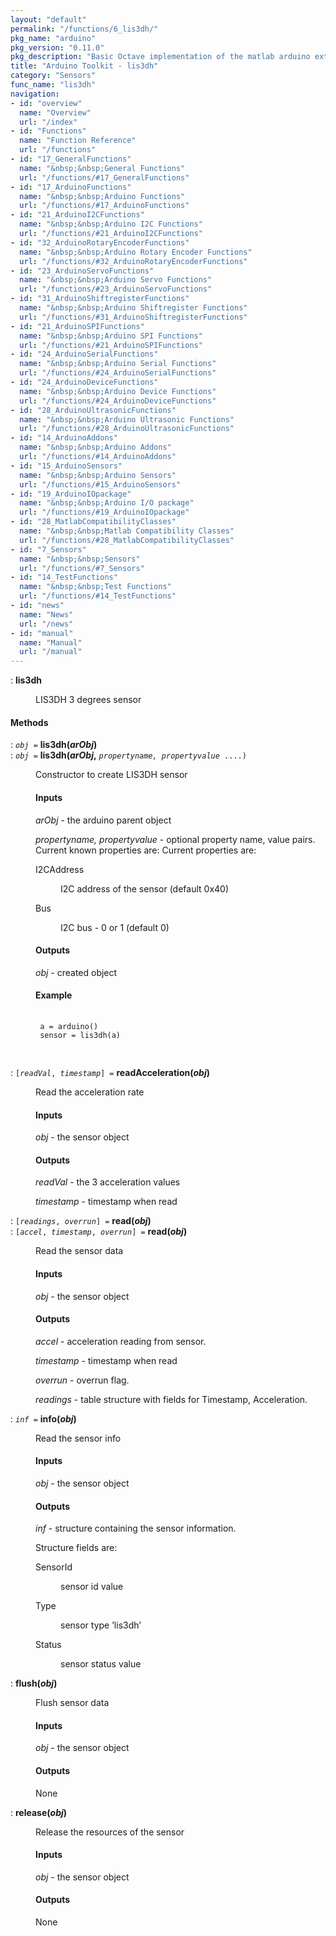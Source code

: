 ```yaml
---
layout: "default"
permalink: "/functions/6_lis3dh/"
pkg_name: "arduino"
pkg_version: "0.11.0"
pkg_description: "Basic Octave implementation of the matlab arduino extension,  allowing communication to a programmed arduino board to control its  hardware."
title: "Arduino Toolkit - lis3dh"
category: "Sensors"
func_name: "lis3dh"
navigation:
- id: "overview"
  name: "Overview"
  url: "/index"
- id: "Functions"
  name: "Function Reference"
  url: "/functions"
- id: "17_GeneralFunctions"
  name: "&nbsp;&nbsp;General Functions"
  url: "/functions/#17_GeneralFunctions"
- id: "17_ArduinoFunctions"
  name: "&nbsp;&nbsp;Arduino Functions"
  url: "/functions/#17_ArduinoFunctions"
- id: "21_ArduinoI2CFunctions"
  name: "&nbsp;&nbsp;Arduino I2C Functions"
  url: "/functions/#21_ArduinoI2CFunctions"
- id: "32_ArduinoRotaryEncoderFunctions"
  name: "&nbsp;&nbsp;Arduino Rotary Encoder Functions"
  url: "/functions/#32_ArduinoRotaryEncoderFunctions"
- id: "23_ArduinoServoFunctions"
  name: "&nbsp;&nbsp;Arduino Servo Functions"
  url: "/functions/#23_ArduinoServoFunctions"
- id: "31_ArduinoShiftregisterFunctions"
  name: "&nbsp;&nbsp;Arduino Shiftregister Functions"
  url: "/functions/#31_ArduinoShiftregisterFunctions"
- id: "21_ArduinoSPIFunctions"
  name: "&nbsp;&nbsp;Arduino SPI Functions"
  url: "/functions/#21_ArduinoSPIFunctions"
- id: "24_ArduinoSerialFunctions"
  name: "&nbsp;&nbsp;Arduino Serial Functions"
  url: "/functions/#24_ArduinoSerialFunctions"
- id: "24_ArduinoDeviceFunctions"
  name: "&nbsp;&nbsp;Arduino Device Functions"
  url: "/functions/#24_ArduinoDeviceFunctions"
- id: "28_ArduinoUltrasonicFunctions"
  name: "&nbsp;&nbsp;Arduino Ultrasonic Functions"
  url: "/functions/#28_ArduinoUltrasonicFunctions"
- id: "14_ArduinoAddons"
  name: "&nbsp;&nbsp;Arduino Addons"
  url: "/functions/#14_ArduinoAddons"
- id: "15_ArduinoSensors"
  name: "&nbsp;&nbsp;Arduino Sensors"
  url: "/functions/#15_ArduinoSensors"
- id: "19_ArduinoIOpackage"
  name: "&nbsp;&nbsp;Arduino I/O package"
  url: "/functions/#19_ArduinoIOpackage"
- id: "28_MatlabCompatibilityClasses"
  name: "&nbsp;&nbsp;Matlab Compatibility Classes"
  url: "/functions/#28_MatlabCompatibilityClasses"
- id: "7_Sensors"
  name: "&nbsp;&nbsp;Sensors"
  url: "/functions/#7_Sensors"
- id: "14_TestFunctions"
  name: "&nbsp;&nbsp;Test Functions"
  url: "/functions/#14_TestFunctions"
- id: "news"
  name: "News"
  url: "/news"
- id: "manual"
  name: "Manual"
  url: "/manual"
---
```

<dl class="first-deftypefn">
<dt class="deftypefn" id="index-lis3dh"><span class="category-def">: </span><span><strong class="def-name">lis3dh</strong><a class="copiable-link" href='#index-lis3dh'></a></span></dt>
<dd><p>LIS3DH 3 degrees sensor
 </p></dd></dl>

<h4 class="subheading" id="Methods">Methods</h4>
<dl class="first-deftypefn">
<dt class="deftypefn" id="index-lis3dh_0028arObj_0029"><span class="category-def">: </span><span><code class="def-type"><var class="var">obj</var> =</code> <strong class="def-name">lis3dh(<var class="var">arObj</var>)</strong><a class="copiable-link" href='#index-lis3dh_0028arObj_0029'></a></span></dt>
<dt class="deftypefnx def-cmd-deftypefn" id="index-lis3dh_0028arObj_002c"><span class="category-def">: </span><span><code class="def-type"><var class="var">obj</var> =</code> <strong class="def-name">lis3dh(<var class="var">arObj</var>,</strong> <code class="def-code-arguments"><var class="var">propertyname, propertyvalue</var> ....)</code><a class="copiable-link" href='#index-lis3dh_0028arObj_002c'></a></span></dt>
<dd><p>Constructor to create LIS3DH sensor
 </p><h4 class="subsubheading" id="Inputs">Inputs</h4>
<p><var class="var">arObj</var> - the arduino parent object
</p>
<p><var class="var">propertyname, propertyvalue</var> - optional property name, value pairs.
 Current known properties are:
 Current properties are:
 </p><dl class="table">
<dt>I2CAddress</dt>
<dd><p>I2C address of the sensor (default 0x40)
 </p></dd>
<dt>Bus</dt>
<dd><p>I2C bus  - 0 or 1 (default 0)
 </p></dd>
</dl>

<h4 class="subsubheading" id="Outputs">Outputs</h4>
<p><var class="var">obj</var> - created object
</p>
<h4 class="subsubheading" id="Example">Example</h4>
<div class="example">
<pre class="example-preformatted"> <code class="code">
 a = arduino()
 sensor = lis3dh(a)
 </code>
 </pre></div>
</dd></dl>

<dl class="first-deftypefn">
<dt class="deftypefn" id="index-readAcceleration_0028obj_0029"><span class="category-def">: </span><span><code class="def-type">[<var class="var">readVal</var>, <var class="var">timestamp</var>] =</code> <strong class="def-name">readAcceleration(<var class="var">obj</var>)</strong><a class="copiable-link" href='#index-readAcceleration_0028obj_0029'></a></span></dt>
<dd><p>Read the acceleration rate
</p>
<h4 class="subsubheading" id="Inputs-1">Inputs</h4>
<p><var class="var">obj</var> - the sensor object
</p>
<h4 class="subsubheading" id="Outputs-1">Outputs</h4>
<p><var class="var">readVal</var> - the 3 acceleration values
</p>
<p><var class="var">timestamp</var> - timestamp when read
 </p></dd></dl>

<dl class="first-deftypefn">
<dt class="deftypefn" id="index-read_0028obj_0029"><span class="category-def">: </span><span><code class="def-type">[<var class="var">readings</var>, <var class="var">overrun</var>] =</code> <strong class="def-name">read(<var class="var">obj</var>)</strong><a class="copiable-link" href='#index-read_0028obj_0029'></a></span></dt>
<dt class="deftypefnx def-cmd-deftypefn" id="index-read_0028obj_0029-1"><span class="category-def">: </span><span><code class="def-type">[<var class="var">accel</var>, <var class="var">timestamp</var>, <var class="var">overrun</var>] =</code> <strong class="def-name">read(<var class="var">obj</var>)</strong><a class="copiable-link" href='#index-read_0028obj_0029-1'></a></span></dt>
<dd><p>Read the sensor data
</p>
<h4 class="subsubheading" id="Inputs-2">Inputs</h4>
<p><var class="var">obj</var> - the sensor object
</p>
<h4 class="subsubheading" id="Outputs-2">Outputs</h4>
<p><var class="var">accel</var> - acceleration reading from sensor.
</p>
<p><var class="var">timestamp</var> - timestamp when read
</p>
<p><var class="var">overrun</var> - overrun flag.
</p>
<p><var class="var">readings</var> - table structure with fields for Timestamp, Acceleration.
 </p></dd></dl>
 
<dl class="first-deftypefn">
<dt class="deftypefn" id="index-info_0028obj_0029"><span class="category-def">: </span><span><code class="def-type"><var class="var">inf</var> =</code> <strong class="def-name">info(<var class="var">obj</var>)</strong><a class="copiable-link" href='#index-info_0028obj_0029'></a></span></dt>
<dd><p>Read the sensor info
</p>
<h4 class="subsubheading" id="Inputs-3">Inputs</h4>
<p><var class="var">obj</var> - the sensor object
</p>
<h4 class="subsubheading" id="Outputs-3">Outputs</h4>
<p><var class="var">inf</var> - structure containing the sensor information.
</p>
<p>Structure fields are:
 </p><dl class="table">
<dt>SensorId</dt>
<dd><p>sensor id value
 </p></dd>
<dt>Type</dt>
<dd><p>sensor type &rsquo;lis3dh&rsquo;
 </p></dd>
<dt>Status</dt>
<dd><p>sensor status value
 </p></dd>
</dl>

</dd></dl>

<dl class="first-deftypefn">
<dt class="deftypefn" id="index-flush_0028obj_0029"><span class="category-def">: </span><span><strong class="def-name">flush(<var class="var">obj</var>)</strong><a class="copiable-link" href='#index-flush_0028obj_0029'></a></span></dt>
<dd><p>Flush sensor data
</p>
<h4 class="subsubheading" id="Inputs-4">Inputs</h4>
<p><var class="var">obj</var> - the sensor object
</p>
<h4 class="subsubheading" id="Outputs-4">Outputs</h4>
<p>None
 </p></dd></dl>

<dl class="first-deftypefn">
<dt class="deftypefn" id="index-release_0028obj_0029"><span class="category-def">: </span><span><strong class="def-name">release(<var class="var">obj</var>)</strong><a class="copiable-link" href='#index-release_0028obj_0029'></a></span></dt>
<dd><p>Release the resources of the sensor
</p>
<h4 class="subsubheading" id="Inputs-5">Inputs</h4>
<p><var class="var">obj</var> - the sensor object
</p>
<h4 class="subsubheading" id="Outputs-5">Outputs</h4>
<p>None
 </p></dd></dl>